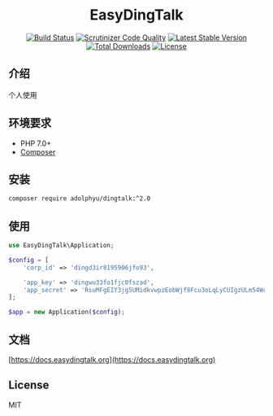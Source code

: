 <p align="center">
    <h1 align="center">EasyDingTalk</h1>
</p>

<p align="center">
    <a href="https://travis-ci.org/mingyoung/dingtalk"><img src="https://travis-ci.org/mingyoung/dingtalk.svg" alt="Build Status"></a>
    <a href="https://scrutinizer-ci.com/g/mingyoung/dingtalk/?branch=master"><img src="https://scrutinizer-ci.com/g/mingyoung/dingtalk/badges/quality-score.png?b=master" alt="Scrutinizer Code Quality"></a>
    <a href="https://packagist.org/packages/mingyoung/dingtalk"><img src="https://poser.pugx.org/mingyoung/dingtalk/v/stable.svg" alt="Latest Stable Version"></a>
    <a href="https://packagist.org/packages/mingyoung/dingtalk"><img src="https://poser.pugx.org/mingyoung/dingtalk/d/total.svg" alt="Total Downloads"></a>
    <a href="https://packagist.org/packages/mingyoung/dingtalk"><img src="https://poser.pugx.org/mingyoung/dingtalk/license.svg" alt="License"></a>
</p>

## 介绍

个人使用

## 环境要求

- PHP 7.0+
- [Composer](https://getcomposer.org/)

## 安装

```bash
composer require adolphyu/dingtalk:^2.0
```

## 使用

```php
use EasyDingTalk\Application;

$config = [
    'corp_id' => 'dingd3ir8195906jfo93',

    'app_key' => 'dingwu33fo1fjc0fszad',
    'app_secret' => 'RsuMFgEIY3jg5UMidkvwpzEobWjf9Fcu3oLqLyCUIgzULm54WcV7j9fi3fJlUshk',
];

$app = new Application($config);
```

## 文档

[https://docs.easydingtalk.org](https://docs.easydingtalk.org)


## License

MIT
